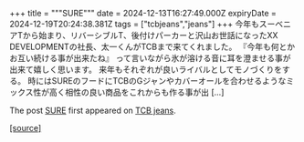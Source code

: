 +++
title = """SURE"""
date = 2024-12-13T16:27:49.000Z
expiryDate = 2024-12-19T20:24:38.381Z
tags = ["tcbjeans","jeans"]
+++
今年もスーベニアTから始まり、リバーシブルT、後付けパーカーと沢山お世話になったXX DEVELOPMENTの社長、太一くんがTCBまで来てくれました。 『今年も何とかお互い続ける事が出来たね』 って言いながら氷が溶ける音に耳を澄ませる事が出来て嬉しく思います。 来年もそれぞれが良いライバルとしてモノづくりをする。 時にはSUREのフードにTCBのGジャンやカバーオールを合わせるようなミックス性が高く相性の良い商品をこれからも作る事が出 \[…\]

The post [SURE](http://tcbjeans.com/2024/12/14/50380) first appeared on [TCB jeans](http://tcbjeans.com).

[[source]](http://tcbjeans.com/2024/12/14/50380)
